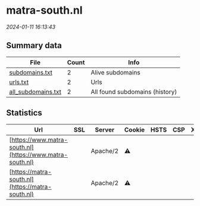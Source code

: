 # matra-south.nl
*2024-01-11 16:13:43*
## Summary data
| File       | Count | Info |
|------------|-------|------|
|[subdomains.txt](/data/matra-south.nl/subdomains.txt)|2|Alive subdomains|
|[urls.txt](/data/matra-south.nl/urls.txt)|2|Urls|
|[all_subdomains.txt](/data/matra-south.nl/all_subdomains.txt)|2|All found subdomains (history)|
## Statistics
| Url | SSL | Server | Cookie | HSTS | CSP | XFO | XXP | RP | Tech |Title |
|------------|-------|------|------|------|------|------|------|------|------|------|
|[https://www.matra-south.nl](https://www.matra-south.nl)| |Apache/2|:warning: | | | | |:white_check_mark: |Apache HTTP Serv...|Redirecting to h...|
|[https://matra-south.nl](https://matra-south.nl)| |Apache/2|:warning: | | | | |:white_check_mark: |Apache HTTP Serv...|Redirecting to h...|